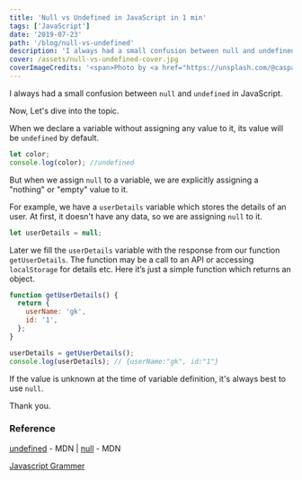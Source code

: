 ```yaml
---
title: 'Null vs Undefined in JavaScript in 1 min'
tags: ['JavaScript']
date: '2019-07-23'
path: '/blog/null-vs-undefined'
description: 'I always had a small confusion between null and undefined in JavaScript.'
cover: /assets/null-vs-undefined-cover.jpg
coverImageCredits: '<span>Photo by <a href="https://unsplash.com/@casparrubin?utm_source=unsplash&amp;utm_medium=referral&amp;utm_content=creditCopyText">Caspar Camille Rubin</a> on <a href="https://unsplash.com/s/photos/javascript?utm_source=unsplash&amp;utm_medium=referral&amp;utm_content=creditCopyText">Unsplash</a></span>'
---
```


I always had a small confusion between `null` and `undefined` in JavaScript.

Now, Let's dive into the topic.

When we declare a variable without assigning any value to it, its value will be `undefined` by default.

```js
let color;
console.log(color); //undefined
```

But when we assign `null` to a variable, we are explicitly assigning a "nothing" or "empty" value to it.

For example, we have a `userDetails` variable which stores the details of an user.
At first, it doesn't have any data, so we are assigning `null` to it.

```js
let userDetails = null;
```

Later we fill the `userDetails` variable with the response from our function `getUserDetails`. The function may be a call to an API or accessing `localStorage` for details etc. Here it’s just a simple function which returns an object.

```js
function getUserDetails() {
  return {
    userName: 'gk',
    id: '1',
  };
}

userDetails = getUserDetails();
console.log(userDetails); // {userName:"gk", id:"1"}
```

If the value is unknown at the time of variable definition, it's always best to use `null`.

Thank you.

### Reference

[undefined](https://developer.mozilla.org/en-US/docs/Web/JavaScript/Reference/Global_Objects/undefined) - MDN
| [null](https://developer.mozilla.org/en-US/docs/Web/JavaScript/Reference/Global_Objects/null) - MDN

[Javascript Grammer](https://twitter.com/js_tut)
